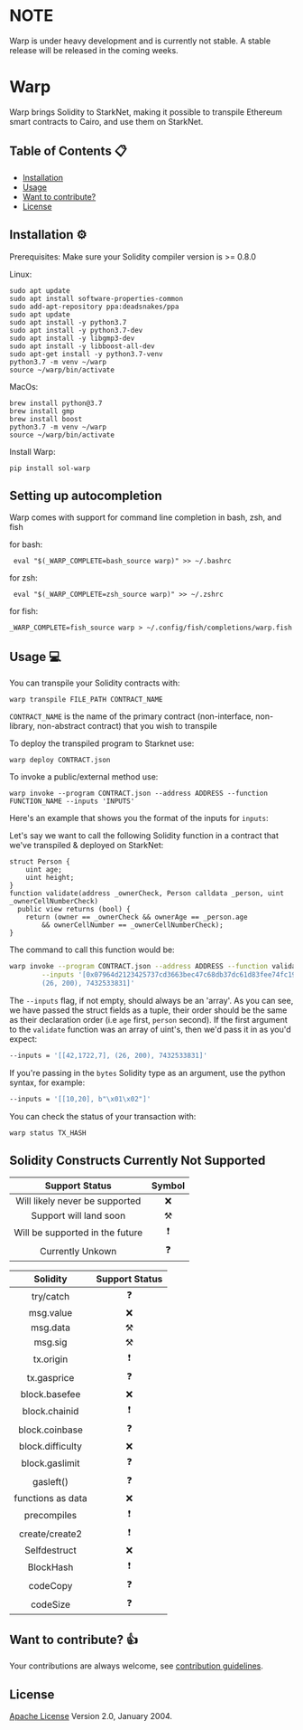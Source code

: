 # NOTE

Warp is under heavy development and is currently not stable. A stable release will be released in the coming weeks.

# Warp

Warp brings Solidity to StarkNet, making it possible to transpile Ethereum smart contracts to Cairo, and use them on StarkNet.

## Table of Contents :clipboard:

- [Installation](#installation-gear)
- [Usage](#usage-computer)
- [Want to contribute?](#want-to-contribute-thumbsup)
- [License](#license-warning)

## Installation :gear:

Prerequisites:
Make sure your Solidity compiler version is >= 0.8.0

Linux:

```
sudo apt update
sudo apt install software-properties-common
sudo add-apt-repository ppa:deadsnakes/ppa
sudo apt update
sudo apt install -y python3.7
sudo apt install -y python3.7-dev
sudo apt install -y libgmp3-dev
sudo apt install -y libboost-all-dev
sudo apt-get install -y python3.7-venv
python3.7 -m venv ~/warp
source ~/warp/bin/activate
```

MacOs:

```
brew install python@3.7
brew install gmp
brew install boost
python3.7 -m venv ~/warp
source ~/warp/bin/activate
```

Install Warp:

```
pip install sol-warp
```

## Setting up autocompletion

Warp comes with support for command line completion in bash, zsh, and fish

for bash:

```
 eval "$(_WARP_COMPLETE=bash_source warp)" >> ~/.bashrc
```

for zsh:

```
 eval "$(_WARP_COMPLETE=zsh_source warp)" >> ~/.zshrc
```

for fish:

```
_WARP_COMPLETE=fish_source warp > ~/.config/fish/completions/warp.fish
```

## Usage :computer:

You can transpile your Solidity contracts with:

```
warp transpile FILE_PATH CONTRACT_NAME
```

`CONTRACT_NAME` is the name of the primary contract (non-interface, non-library, non-abstract contract) that you wish to transpile

To deploy the transpiled program to Starknet use:

```
warp deploy CONTRACT.json
```

To invoke a public/external method use:

```
warp invoke --program CONTRACT.json --address ADDRESS --function FUNCTION_NAME --inputs 'INPUTS'
```

Here's an example that shows you the format of the inputs for `inputs`:

Let's say we want to call the following Solidity function in a contract that we've transpiled & deployed on StarkNet:

```solidity
struct Person {
    uint age;
    uint height;
}
function validate(address _ownerCheck, Person calldata _person, uint _ownerCellNumberCheck)
  public view returns (bool) {
    return (owner == _ownerCheck && ownerAge == _person.age
        && ownerCellNumber == _ownerCellNumberCheck);
}
```

The command to call this function would be:

```bash
warp invoke --program CONTRACT.json --address ADDRESS --function validate \
        --inputs '[0x07964d2123425737cd3663bec47c68db37dc61d83fee74fc192d50a59fb7ab56,
        (26, 200), 7432533831]'
```

The `--inputs` flag, if not empty, should always be an 'array'. As you can see, we have
passed the struct fields as a tuple, their order should be the same as their
declaration order (i.e `age` first, `person` second). If the first argument to the
`validate` function was an array of uint's, then we'd pass it in as you'd expect:

```bash
--inputs = '[[42,1722,7], (26, 200), 7432533831]'
```

If you're passing in the `bytes` Solidity type as an argument, use the python syntax, for example:
```bash
--inputs = '[[10,20], b"\x01\x02"]'
```

You can check the status of your transaction with:

```
warp status TX_HASH
```

## Solidity Constructs Currently Not Supported


|  Support Status                 | Symbol            | 
|:-------------------------------:|:-----------------:|
| Will likely never be supported  | :x:               |
| Support will land soon          | :hammer_and_pick: |
| Will be supported in the future | :exclamation:     |
| Currently Unkown                | :question:        |

<center>

| Solidity          |  Support Status                 |
|:-----------------:|:-------------------------------:|
| try/catch         |  :question:                     |
| msg.value         |  :x:                            |
| msg.data          |  :hammer_and_pick:              |
| msg.sig           |  :hammer_and_pick:              |
| tx.origin         |  :exclamation:                  |
| tx.gasprice       |  :question:                     |
| block.basefee     |  :x:                            |
| block.chainid     |  :exclamation:                  |
| block.coinbase    |  :question:                     |
| block.difficulty  |  :x:                            |
| block.gaslimit    |  :question:                     |
| gasleft()         |  :question:                     |
| functions as data |  :x:                            |
| precompiles       |  :exclamation:                  |
| create/create2    |  :exclamation:                  |
| Selfdestruct      |  :x:                            |
| BlockHash         |  :exclamation:                  |
| codeCopy          |  :question:                     |
| codeSize          |  :question:                     |

</center>

## Want to contribute? :thumbsup:

Your contributions are always welcome, see [contribution guidelines](CONTRIBUTING.md).

## License

[Apache License](LICENSE) Version 2.0, January 2004.
